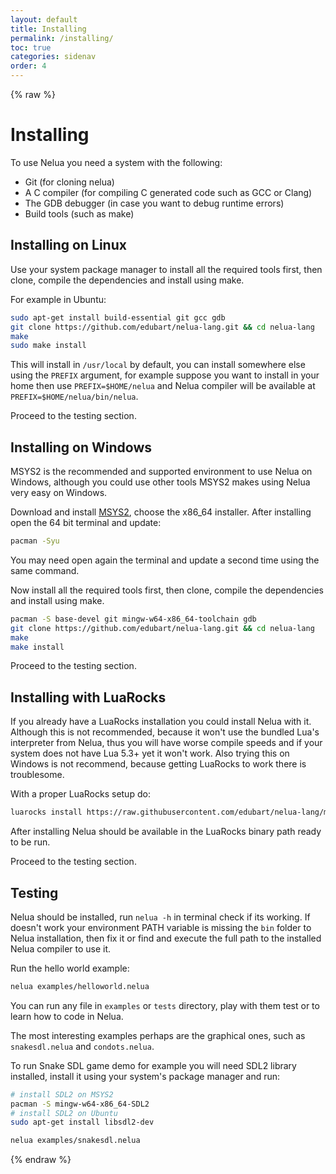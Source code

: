 ```yaml
---
layout: default
title: Installing
permalink: /installing/
toc: true
categories: sidenav
order: 4
---
```


{% raw %}

# Installing

To use Nelua you need a system with the following:

* Git (for cloning nelua)
* A C compiler (for compiling C generated code such as GCC or Clang)
* The GDB debugger (in case you want to debug runtime errors)
* Build tools (such as make)

## Installing on Linux

Use your system package manager to install all the required tools first,
then clone, compile the dependencies and install using make.

For example in Ubuntu:

```bash
sudo apt-get install build-essential git gcc gdb
git clone https://github.com/edubart/nelua-lang.git && cd nelua-lang
make
sudo make install
```

This will install in `/usr/local` by default,
you can install somewhere else using the `PREFIX` argument,
for example suppose you want to install in your home
then use `PREFIX=$HOME/nelua`
and Nelua compiler will be available at `PREFIX=$HOME/nelua/bin/nelua`.

Proceed to the testing section.

## Installing on Windows

MSYS2 is the recommended and supported environment to use Nelua on Windows,
although you could use other tools MSYS2 makes using Nelua very easy on Windows.

Download and install [MSYS2](https://www.msys2.org/), choose the x86_64 installer.
After installing open the 64 bit terminal and update:

```bash
pacman -Syu
```

You may need open again the terminal and update a second time using the same command.

Now install all the required tools first,
then clone, compile the dependencies and install using make.

```bash
pacman -S base-devel git mingw-w64-x86_64-toolchain gdb
git clone https://github.com/edubart/nelua-lang.git && cd nelua-lang
make
make install
```

Proceed to the testing section.

## Installing with LuaRocks

If you already have a LuaRocks installation you could install Nelua with it.
Although this is not recommended,
because it won't use the bundled Lua's interpreter from Nelua,
thus you will have worse compile speeds and if your system does not have Lua 5.3+ yet
it won't work. Also trying this on Windows is not recommend,
because getting LuaRocks to work there is troublesome.

With a proper LuaRocks setup do:

```bash
luarocks install https://raw.githubusercontent.com/edubart/nelua-lang/master/rockspecs/nelua-dev-1.rockspec
```

After installing Nelua should be available in the LuaRocks binary path ready to be run.

Proceed to the testing section.

## Testing

Nelua should be installed, run `nelua -h` in terminal check if its working.
If doesn't work your environment PATH variable is missing the `bin` folder to Nelua installation,
then fix it or find and execute the full path to the installed Nelua compiler to use it.

Run the hello world example:

```bash
nelua examples/helloworld.nelua
```

You can run any file in `examples` or `tests` directory,
play with them test or to learn how to code in Nelua.

The most interesting examples perhaps are the graphical ones,
such as `snakesdl.nelua` and `condots.nelua`.

To run Snake SDL game demo for example you will need SDL2 library installed,
install it using your system's package manager and run:

```bash
# install SDL2 on MSYS2
pacman -S mingw-w64-x86_64-SDL2
# install SDL2 on Ubuntu
sudo apt-get install libsdl2-dev

nelua examples/snakesdl.nelua
```

{% endraw %}
